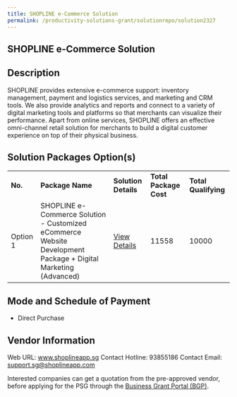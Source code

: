 ```yaml
---
title: SHOPLINE e-Commerce Solution
permalink: /productivity-solutions-grant/solutionrepo/solution2327
---
```


## SHOPLINE e-Commerce Solution

## Description

SHOPLINE provides extensive e-commerce support: inventory management, payment and logistics services, and marketing and CRM tools. We also provide analytics and reports and connect to a variety of digital marketing tools and platforms so that merchants can visualize their performance. Apart from online services, SHOPLINE offers an effective omni-channel retail solution for merchants to build a digital customer experience on top of their physical business.

## Solution Packages Option(s)

<table>
<tr>
<td><b>No.</b></td>
<td><b>Package Name</b></td>
<td><b>Solution Details</b></td>
<td><b>Total Package Cost</b></td>
<td><b>Total Qualifying</b></td>
</tr>
<tr>
<td>Option 1</td>
<td>SHOPLINE e-Commerce Solution - Customized eCommerce Website Development Package + Digital Marketing (Advanced)</td>
<td><a href='https://www.gobusiness.gov.sg/images/psg/Shopline20200902_Desensitised_Annex_3_Part_5.pdf'>View Details</a></td>
<td>11558</td>
<td>10000</td>
</tr>
</table>

## Mode and Schedule of Payment

 - Direct Purchase

## Vendor Information

 Web URL: www.shoplineapp.sg 
Contact Hotline: 93855186 
Contact Email: support.sg@shoplineapp.com 


Interested companies can get a quotation from the pre-approved vendor, before applying for the PSG through the <a href='https://www.businessgrants.gov.sg/'>Business Grant Portal (BGP)</a>.
<script src="/jquery/resize-tables.js"></script>
